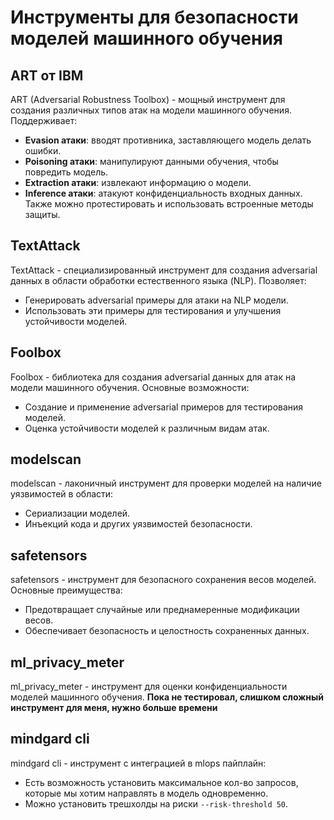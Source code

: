 # Инструменты для безопасности моделей машинного обучения

## ART от IBM
ART (Adversarial Robustness Toolbox) - мощный инструмент для создания различных типов атак на модели машинного обучения. Поддерживает:
- **Evasion атаки**: вводят противника, заставляющего модель делать ошибки.
- **Poisoning атаки**: манипулируют данными обучения, чтобы повредить модель.
- **Extraction атаки**: извлекают информацию о модели.
- **Inference атаки**: атакуют конфиденциальность входных данных.
Также можно протестировать и использовать встроенные методы защиты.

## TextAttack
TextAttack - специализированный инструмент для создания adversarial данных в области обработки естественного языка (NLP). Позволяет:
- Генерировать adversarial примеры для атаки на NLP модели.
- Использовать эти примеры для тестирования и улучшения устойчивости моделей.

## Foolbox
Foolbox - библиотека для создания adversarial данных для атак на модели машинного обучения. Основные возможности:
- Создание и применение adversarial примеров для тестирования моделей.
- Оценка устойчивости моделей к различным видам атак.

## modelscan
modelscan - лаконичный инструмент для проверки моделей на наличие уязвимостей в области:
- Сериализации моделей.
- Инъекций кода и других уязвимостей безопасности.

## safetensors
safetensors - инструмент для безопасного сохранения весов моделей. Основные преимущества:
- Предотвращает случайные или преднамеренные модификации весов.
- Обеспечивает безопасность и целостность сохраненных данных.

## ml_privacy_meter
ml_privacy_meter - инструмент для оценки конфиденциальности моделей машинного обучения. **Пока не тестировал, слишком сложный инструмент для меня, нужно больше времени**

## mindgard cli
mindgard cli - инструмент с интеграцией в mlops пайплайн:
- Есть возможность установить максимальное кол-во запросов, которые мы хотим направлять в модель одновременно.
- Можно установить трешхолды на риски `--risk-threshold 50`.